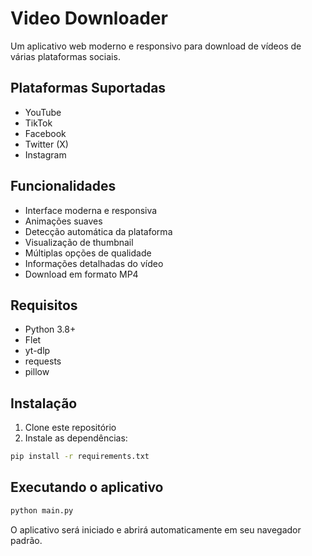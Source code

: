 # Video Downloader

Um aplicativo web moderno e responsivo para download de vídeos de várias plataformas sociais.

## Plataformas Suportadas

- YouTube
- TikTok
- Facebook
- Twitter (X)
- Instagram

## Funcionalidades

- Interface moderna e responsiva
- Animações suaves
- Detecção automática da plataforma
- Visualização de thumbnail
- Múltiplas opções de qualidade
- Informações detalhadas do vídeo
- Download em formato MP4

## Requisitos

- Python 3.8+
- Flet
- yt-dlp
- requests
- pillow

## Instalação

1. Clone este repositório
2. Instale as dependências:
```bash
pip install -r requirements.txt
```

## Executando o aplicativo

```bash
python main.py
```

O aplicativo será iniciado e abrirá automaticamente em seu navegador padrão.
